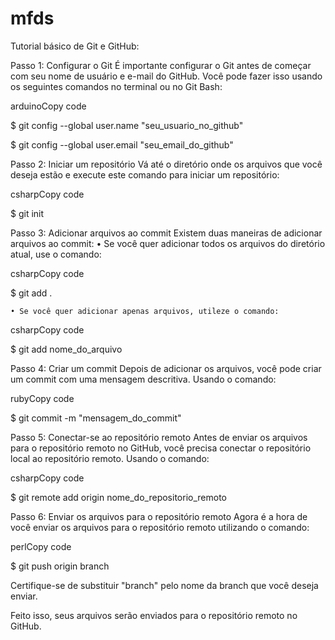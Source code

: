 # mfds
Tutorial básico de Git e GitHub:

Passo 1: Configurar o Git 
É importante configurar o Git antes de começar com seu nome de usuário e e-mail do GitHub. Você pode fazer isso usando os seguintes comandos no terminal ou no Git Bash:

arduinoCopy code

$ git config --global user.name "seu_usuario_no_github"

$ git config --global user.email "seu_email_do_github"

Passo 2: Iniciar um repositório 
Vá até o diretório onde os arquivos que você deseja estão e execute este comando para iniciar um repositório:

csharpCopy code

$ git init

Passo 3: Adicionar arquivos ao commit 
Existem duas maneiras de adicionar arquivos ao commit:
    • Se você quer adicionar todos os arquivos do diretório atual, use o comando:
    
csharpCopy code

$ git add .

    • Se você quer adicionar apenas arquivos, utileze o comando:
    
csharpCopy code

$ git add nome_do_arquivo

Passo 4: Criar um commit 
Depois de adicionar os arquivos, você pode criar um commit com uma mensagem descritiva. Usando o comando:

rubyCopy code

$ git commit -m "mensagem_do_commit"

Passo 5: Conectar-se ao repositório remoto
Antes de enviar os arquivos para o repositório remoto no GitHub, você precisa conectar o repositório local ao repositório remoto. Usando o comando:

csharpCopy code

$ git remote add origin nome_do_repositorio_remoto

Passo 6: Enviar os arquivos para o repositório remoto
Agora é a hora de você enviar os arquivos para o repositório remoto utilizando o comando:

perlCopy code

$ git push origin branch

Certifique-se de substituir "branch" pelo nome da branch que você deseja enviar.

Feito isso, seus arquivos serão enviados para o repositório remoto no GitHub.
